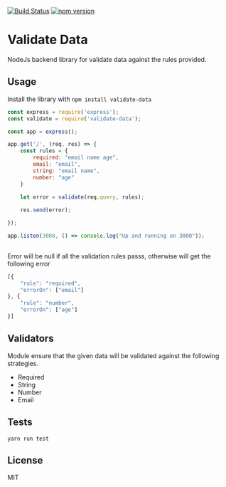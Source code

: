 [![Build Status](https://travis-ci.org/exp-anoop/validate-data.svg?branch=master)](https://travis-ci.org/exp-anoop/validate-data) [![npm version](https://badge.fury.io/js/validate-data.svg)](https://badge.fury.io/js/validate-data) 
# Validate Data
NodeJs backend library for validate data against the rules provided.

## Usage
Install the library with  ``` npm install validate-data ```

``` javascript
const express = require('express');
const validate = require('validate-data');

const app = express();

app.get('/', (req, res) => {
    const rules = {
        required: "email name age",
        email: "email",
        string: "email name",
        number: "age"
    }

    let error = validate(req.query, rules);
    
    res.send(error);

});

app.listen(3000, () => console.log("Up and running on 3000"));
   
```
Error will be null if all the validation rules passs, otherwise will get the following error

``` javascript
[{                                              
	"rule": "required",
	"errorOn": ["email"]
}, {
	"rule": "number",
	"errorOn": ["age"]
}]
```

## Validators
Module ensure that the given data will be validated against the following strategies.
  - Required
  - String
  - Number
  - Email

## Tests
``` yarn run test ```

## License
MIT